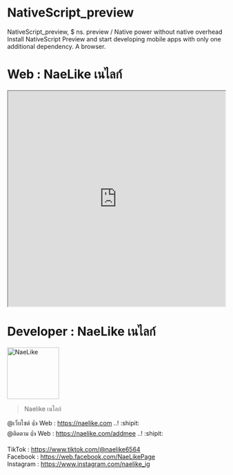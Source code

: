# NativeScript_preview
NativeScript_preview, $ ns. preview / Native power without native overhead Install NativeScript Preview and start developing mobile apps with only one additional dependency. A browser.

# Web : NaeLike เนไลก์
<iframe src="https://www.naelike.com/" height="500" width="100%" title="Iframe Example"></iframe>

# Developer : NaeLike เนไลก์

<img class="rounded" src="https://www.naelike.com/assets/upload/logo/logo-text-1.png" width="120" alt="NaeLike"> 

> Naelike เนไลก์

@เว็บไซต์ :+1: Web :  <https://naelike.com> ..! :shipit:
<br>
@ติดตาม :+1: Web :  <https://naelike.com/addmee> ..! :shipit:

TikTok :  <https://www.tiktok.com/@naelike6564>
<br>
Facebook :  <https://web.facebook.com/NaeLikePage>
<br>
Instagram :  <https://www.instagram.com/naelike_ig>
<br>
